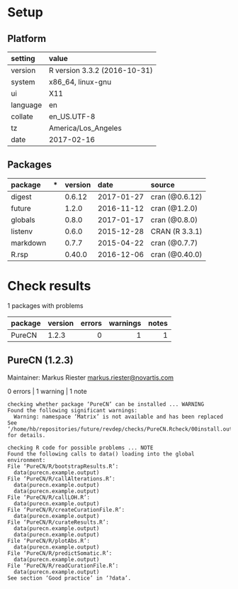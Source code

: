# Setup

## Platform

|setting  |value                        |
|:--------|:----------------------------|
|version  |R version 3.3.2 (2016-10-31) |
|system   |x86_64, linux-gnu            |
|ui       |X11                          |
|language |en                           |
|collate  |en_US.UTF-8                  |
|tz       |America/Los_Angeles          |
|date     |2017-02-16                   |

## Packages

|package  |*  |version |date       |source         |
|:--------|:--|:-------|:----------|:--------------|
|digest   |   |0.6.12  |2017-01-27 |cran (@0.6.12) |
|future   |   |1.2.0   |2016-11-12 |cran (@1.2.0)  |
|globals  |   |0.8.0   |2017-01-17 |cran (@0.8.0)  |
|listenv  |   |0.6.0   |2015-12-28 |CRAN (R 3.3.1) |
|markdown |   |0.7.7   |2015-04-22 |cran (@0.7.7)  |
|R.rsp    |   |0.40.0  |2016-12-06 |cran (@0.40.0) |

# Check results

1 packages with problems

|package |version | errors| warnings| notes|
|:-------|:-------|------:|--------:|-----:|
|PureCN  |1.2.3   |      0|        1|     1|

## PureCN (1.2.3)
Maintainer: Markus Riester <markus.riester@novartis.com>

0 errors | 1 warning  | 1 note 

```
checking whether package ‘PureCN’ can be installed ... WARNING
Found the following significant warnings:
  Warning: namespace ‘Matrix’ is not available and has been replaced
See ‘/home/hb/repositories/future/revdep/checks/PureCN.Rcheck/00install.out’ for details.

checking R code for possible problems ... NOTE
Found the following calls to data() loading into the global environment:
File ‘PureCN/R/bootstrapResults.R’:
  data(purecn.example.output)
File ‘PureCN/R/callAlterations.R’:
  data(purecn.example.output)
  data(purecn.example.output)
File ‘PureCN/R/callLOH.R’:
  data(purecn.example.output)
File ‘PureCN/R/createCurationFile.R’:
  data(purecn.example.output)
File ‘PureCN/R/curateResults.R’:
  data(purecn.example.output)
  data(purecn.example.output)
File ‘PureCN/R/plotAbs.R’:
  data(purecn.example.output)
File ‘PureCN/R/predictSomatic.R’:
  data(purecn.example.output)
File ‘PureCN/R/readCurationFile.R’:
  data(purecn.example.output)
See section ‘Good practice’ in ‘?data’.
```

